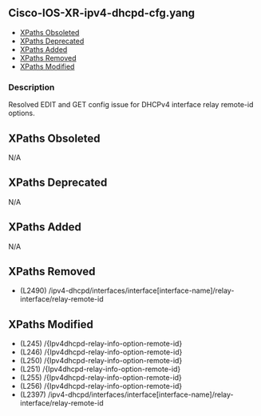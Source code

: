 ## Cisco-IOS-XR-ipv4-dhcpd-cfg.yang

- [XPaths Obsoleted](#xpaths-obsoleted)
- [XPaths Deprecated](#xpaths-deprecated)
- [XPaths Added](#xpaths-added)
- [XPaths Removed](#xpaths-removed)
- [XPaths Modified](#xpaths-modified)

### Description

Resolved EDIT and GET config issue for DHCPv4 interface relay remote-id options.

## XPaths Obsoleted

N/A

## XPaths Deprecated

N/A

## XPaths Added

N/A

## XPaths Removed

- (L2490)	/ipv4-dhcpd/interfaces/interface[interface-name]/relay-interface/relay-remote-id

## XPaths Modified

- (L245)	/{Ipv4dhcpd-relay-info-option-remote-id}
- (L246)	/{Ipv4dhcpd-relay-info-option-remote-id}
- (L250)	/{Ipv4dhcpd-relay-info-option-remote-id}
- (L251)	/{Ipv4dhcpd-relay-info-option-remote-id}
- (L255)	/{Ipv4dhcpd-relay-info-option-remote-id}
- (L256)	/{Ipv4dhcpd-relay-info-option-remote-id}
- (L2397)	/ipv4-dhcpd/interfaces/interface[interface-name]/relay-interface/relay-remote-id

